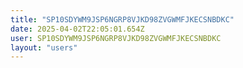 ```yaml
---
title: "SP10SDYWM9JSP6NGRP8VJKD98ZVGWMFJKECSNBDKC"
date: 2025-04-02T22:05:01.654Z
user: SP10SDYWM9JSP6NGRP8VJKD98ZVGWMFJKECSNBDKC
layout: "users"
---
```

    